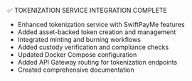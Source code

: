 ✅ TOKENIZATION SERVICE INTEGRATION COMPLETE
  - Enhanced tokenization service with SwiftPayMe features
  - Added asset-backed token creation and management
  - Integrated minting and burning workflows
  - Added custody verification and compliance checks
  - Updated Docker Compose configuration
  - Added API Gateway routing for tokenization endpoints
  - Created comprehensive documentation

